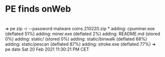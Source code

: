 # PE finds onWeb 
#  

➜  pe zip -r --password malware coins.210220.zip *
  adding: cpuminer.exe (deflated 51%)
  adding: miner.exe (deflated 2%)
  adding: README.md (stored 0%)
  adding: static/ (stored 0%)
  adding: static/binwalk (deflated 68%)
  adding: static/pescan (deflated 87%)
  adding: stroke.exe (deflated 77%)
➜  pe date
Sat 20 Feb 2021 11:30:21 PM CET

